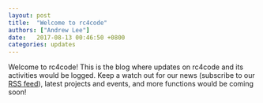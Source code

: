 ```yaml
---
layout: post
title:  "Welcome to rc4code"
authors: ["Andrew Lee"]
date:   2017-08-13 00:46:50 +0800
categories: updates
---
```

Welcome to rc4code! This is the blog where updates on rc4code and its activities would be logged. Keep a watch out for our news (subscribe to our [RSS feed][rss-feed-link]), latest projects and events, and more functions would be coming soon!

[rss-feed-link]: /feed.xml
